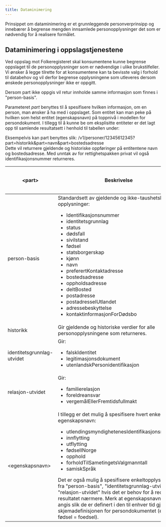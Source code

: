 ```yaml
---
title: Dataminimering
---
```


Prinsippet om dataminimering er et grunnleggende personverprinsipp og innebærer å begrense mengden innsamlede personopplysninger det som er nødvendig for å realisere formålet.

## Dataminimering i oppslagstjenestene
Ved oppslag mot Folkeregisteret skal konsumentene kunne begrense oppslaget til de personopplysninger som er nødvendige i ulike brukstilfeller. Vi ønsker å legge tilrette for at konsumentene kan ta bevisste valg i forhold til databehov og vil derfor begrense opplysningene som utleveres dersom ønskede personopplysninger ikke er oppgitt.

Dersom part ikke oppgis vil retur innholde samme informasjon som finnes i "person-basis".

Parameteret *part* benyttes til å spesifisere hvilken informasjon, om en person, man ønsker å ha med i oppslaget. Som entitet kan man peke på hvilken som helst entitet (egenskapsnavn) på toppnivå i modellen for persondokument. I tillegg til å kunne be om eksplisitte entiteter er det lagt opp til samlende resultatsett i henhold til tabellen under:

Eksempelvis kan part benyttes slik: /v1/personer/12345612345?part=historikk&part=navn&part=bostedsadresse <br>  Dette vil returnere gjeldende og historiske oppføringer på entitentene navn og bostedsadresse. Med unntak av for rettighetspakken privat vil også identifikasjonsnummer returneres.  


| <part\> | Beskrivelse | RP Offentlig med hjemmel | RP Finans og begrenset | Offentlig uten hjemmel / Privat uten hjemmel | Presse/ Privat|
|---------|------------|------------|------------|------------|------------|
| person-basis | Standardsett av gjeldende og ikke-taushetsbelagte opplysninger: <ul><li>Identifikasjonsnummer</li><li>identitetsgrunnlag</li><li>status</li><li>dødsfall</li><li>sivilstand</li><li>fødsel</li><li>statsborgerskap</li><li>kjønn</li><li>navn</li><li>preferertKontaktadresse</li><li>bostedsadresse</li><li>oppholdsadresse</li><li>deltBosted</li><li>postadresse</li><li>postadresseIUtlandet</li><li>adressebeskyttelse</li><li>kontaktinformasjonForDødsbo</li></ul> | Ja | Ja, men uten opplysninger om kontaktopplysninger før dødsbo. | Ikke kontaktopplysninger før dødsbo |Ikke  kontaktopplysninger før dødsbo <br> Ikke identifikasjonsnummer | 
| historikk | Gir gjeldende og historiske verdier for alle personopplysningene som returneres. | Ja | Ja, for navn og adresser | Ja, for navn og adresser | Ja, for navn og adresser|
| identitetsgrunnlag-utvidet | Gir: <ul><li>falskIdentitet</li><li>legitimasjonsdokument</li><li>utenlandskPersonidentifikasjon</ul></li> | Ja | Nei | Nei | Nei|
| relasjon-utvidet | Gir: <ul><li>familierelasjon</li><li>foreldreansvar</li><li>vergemålEllerFremtidsfullmakt</ul></li> | Ja | Ja | Nei | Nei |
| <egenskapsnavn\> | I tillegg er det mulig å spesifisere hvert enkelt egenskapsnavn: <ul><li>utlendingsmyndighetenesIdentifikasjonsnummer</li><li>innflytting</li><li>utflytting</li><li>fødselINorge</li><li>opphold</li><li>forholdTilSametingetsValgmanntall</li><li>samiskSpråk</ul></li> Det er også mulig å spesifisere enkeltopplysningene fra "person-basis", "identitetsgrunnlag-utvidet" og "relasjon-utvidet" hvis det er behov for å redusere resultatet nærmere. Merk at egenskapsnavnene må angis slik de er definert i den til enhver tid gjeldende skjemadefinisjonen for persondokumentet (eks: fødsel = foedsel). | Ja | Ja, men avhengig av at opplysningen er tilgjengelig i rettighetspakken. | Ja, men avhengig av at opplysningen er tilgjengelig i rettighetspakken. | Ja, men avhengig av at opplysningen er tilgjengelig i rettighetspakken.|

